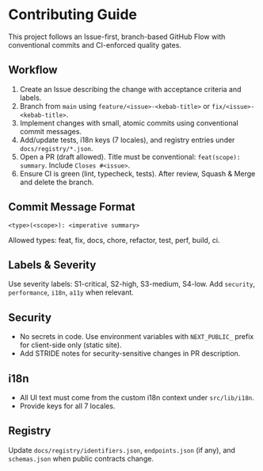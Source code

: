 # Contributing Guide

This project follows an Issue-first, branch-based GitHub Flow with conventional commits and CI-enforced quality gates.

## Workflow
1. Create an Issue describing the change with acceptance criteria and labels.
2. Branch from `main` using `feature/<issue>-<kebab-title>` or `fix/<issue>-<kebab-title>`.
3. Implement changes with small, atomic commits using conventional commit messages.
4. Add/update tests, i18n keys (7 locales), and registry entries under `docs/registry/*.json`.
5. Open a PR (draft allowed). Title must be conventional: `feat(scope): summary`. Include `Closes #<issue>`.
6. Ensure CI is green (lint, typecheck, tests). After review, Squash & Merge and delete the branch.

## Commit Message Format
`<type>(<scope>): <imperative summary>`

Allowed types: feat, fix, docs, chore, refactor, test, perf, build, ci.

## Labels & Severity
Use severity labels: S1-critical, S2-high, S3-medium, S4-low. Add `security`, `performance`, `i18n`, `a11y` when relevant.

## Security
- No secrets in code. Use environment variables with `NEXT_PUBLIC_` prefix for client-side only (static site).
- Add STRIDE notes for security-sensitive changes in PR description.

## i18n
- All UI text must come from the custom i18n context under `src/lib/i18n`.
- Provide keys for all 7 locales.

## Registry
Update `docs/registry/identifiers.json`, `endpoints.json` (if any), and `schemas.json` when public contracts change.

